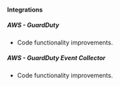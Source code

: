 
#### Integrations

##### AWS - GuardDuty

- Code functionality improvements.

##### AWS - GuardDuty Event Collector

- Code functionality improvements.
